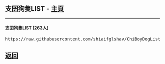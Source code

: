 <h2 id="chiboydoglist">支囝狗隻LIST - <a href="https://lih.kg/ioxQqS">主頁</a></h2>
<hr />

<h4>支囝狗隻LIST (263人)</h4>
<div class="chiboydoglist"><pre>https://raw.githubusercontent.com/shiaifglshav/ChiBoyDogList/main/ChiBoyDogList.json</pre></div>

<h2><a href="./">返回</a></h2>
